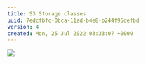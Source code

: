 ```yaml
---
title: S3 Storage classes
uuid: 7edcfbfc-0bca-11ed-b4e8-b244f95defbd
version: 4
created: Mon, 25 Jul 2022 03:33:07 +0000
---
```


![](images/7edcfbfc-0bca-11ed-b4e8-b244f95defbd/0d194def-c075-4dda-9c3d-e94af438b900.png)